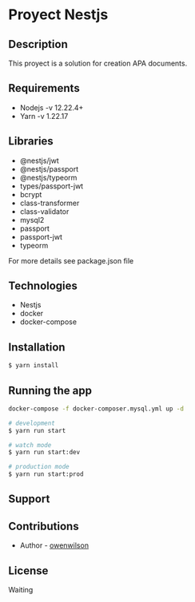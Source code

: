 # Proyect Nestjs

## Description

This proyect is a solution for creation APA documents.

## Requirements

- Nodejs -v 12.22.4+
- Yarn -v 1.22.17

## Libraries

- @nestjs/jwt
- @nestjs/passport
- @nestjs/typeorm
- types/passport-jwt
- bcrypt
- class-transformer
- class-validator
- mysql2
- passport
- passport-jwt
- typeorm

For more details see package.json file

## Technologies

- Nestjs
- docker
- docker-compose

## Installation

```bash
$ yarn install
```

## Running the app

```bash
docker-compose -f docker-composer.mysql.yml up -d
```

```bash
# development
$ yarn run start

# watch mode
$ yarn run start:dev

# production mode
$ yarn run start:prod
```

## Support

## Contributions

- Author - [owenwilson](https://github.com/owenwilson)

## License

Waiting
